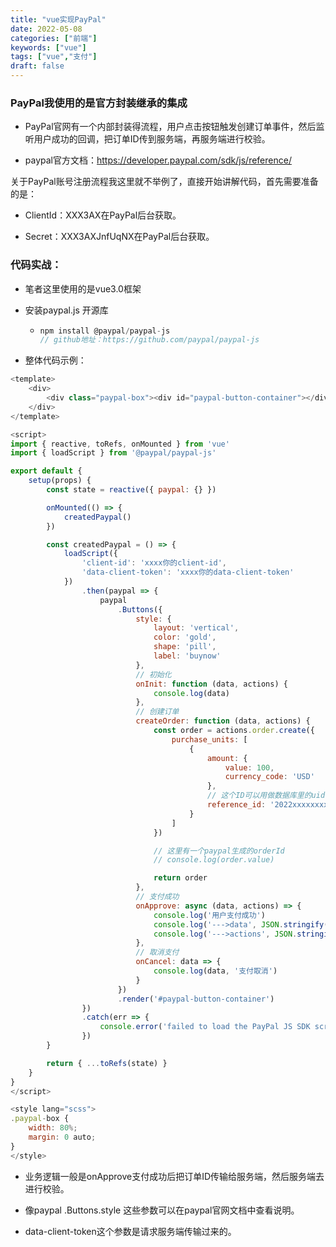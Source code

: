 ```yaml
---
title: "vue实现PayPal"
date: 2022-05-08
categories: ["前端"]
keywords: ["vue"]
tags: ["vue","支付"]
draft: false
---
```


### PayPal我使用的是官方封装继承的集成

- PayPal官网有一个内部封装得流程，用户点击按钮触发创建订单事件，然后监听用户成功的回调，把订单ID传到服务端，再服务端进行校验。

- paypal官方文档：https://developer.paypal.com/sdk/js/reference/

关于PayPal账号注册流程我这里就不举例了，直接开始讲解代码，首先需要准备的是：

- ClientId：XXX3AX在PayPal后台获取。

- Secret：XXX3AXJnfUqNX在PayPal后台获取。

### 代码实战：

- 笔者这里使用的是vue3.0框架

- 安装paypal.js 开源库
  - ```JavaScript
    npm install @paypal/paypal-js
    // github地址：https://github.com/paypal/paypal-js
    ```

- 整体代码示例：

```JavaScript
<template>
    <div>
        <div class="paypal-box"><div id="paypal-button-container"></div></div>
    </div>
</template>

<script>
import { reactive, toRefs, onMounted } from 'vue'
import { loadScript } from '@paypal/paypal-js'

export default {
    setup(props) {
        const state = reactive({ paypal: {} })

        onMounted(() => {
            createdPaypal()
        })

        const createdPaypal = () => {
            loadScript({
                'client-id': 'xxxx你的client-id',
                'data-client-token': 'xxxx你的data-client-token'
            })
                .then(paypal => {
                    paypal
                        .Buttons({
                            style: {
                                layout: 'vertical',
                                color: 'gold',
                                shape: 'pill',
                                label: 'buynow'
                            },
                            // 初始化
                            onInit: function (data, actions) {
                                console.log(data)
                            },
                            // 创建订单
                            createOrder: function (data, actions) {
                                const order = actions.order.create({
                                    purchase_units: [
                                        {
                                            amount: {
                                                value: 100,
                                                currency_code: 'USD'
                                            },
                                            // 这个ID可以用做数据库里的uid 识别订单用
                                            reference_id: '2022xxxxxxxxxxx04xxxx'
                                        }
                                    ]
                                })

                                // 这里有一个paypal生成的orderId
                                // console.log(order.value)

                                return order
                            },
                            // 支付成功
                            onApprove: async (data, actions) => {
                                console.log('用户支付成功')
                                console.log('--->data', JSON.stringify(data))
                                console.log('--->actions', JSON.stringify(actions))
                            },
                            // 取消支付
                            onCancel: data => {
                                console.log(data, '支付取消')
                            }
                        })
                        .render('#paypal-button-container')
                })
                .catch(err => {
                    console.error('failed to load the PayPal JS SDK script', err)
                })
        }

        return { ...toRefs(state) }
    }
}
</script>

<style lang="scss">
.paypal-box {
    width: 80%;
    margin: 0 auto;
}
</style>
```

- 业务逻辑一般是onApprove支付成功后把订单ID传输给服务端，然后服务端去进行校验。

- 像paypal .Buttons.style 这些参数可以在paypal官网文档中查看说明。

- data-client-token这个参数是请求服务端传输过来的。

